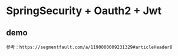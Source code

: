 # SpringSecurity + Oauth2 + Jwt 

## demo
    参考：https://segmentfault.com/a/1190000009231329#articleHeader8
